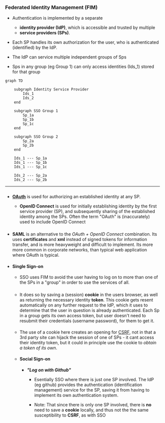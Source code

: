 ### Federated Identity Management (FIM)

-  Authentication is implemented by a separate 
    - **identity provider (IdP)**, which is accessible and trusted by multiple 
    - **service providers (SPs)**. 

- Each SP handles its own authorization for the user, who is authenticated (identified) by the IdP.

- The IdP can service multiple independent groups of Sps 
- Sps in any group (eg Group 1) can only access identities (Ids_1) stored for that group 

```mermaid
graph TD

    subgraph Identity Service Provider
        Ids_1
        Ids_2
    end

    subgraph SSO Group 1
        Sp_1a
        Sp_1b
        Sp_1c
    end

    subgraph SSO Group 2
        Sp_2a
        Sp_2b
    end

    Ids_1 --- Sp_1a
    Ids_1 --- Sp_1b
    Ids_1 --- Sp_1c

    Ids_2 --- Sp_2a
    Ids_2 --- Sp_2b
```

---
#####
- **[OAuth](https://frontegg.com/blog/oauth)**  is used for authorizing an established identity at any SP.

    - **OpenID Connect**  is used for initially establishing identity by the first service provider (SP), and subsequently sharing of the established identity among the SPs. Often the term "OAuth" is (inaccurately) used to include OpenID Connect

#####
- **SAML** is an alternative to the _OAuth + OpenID Connect_ combination. Its uses **certificates** and **xml** instead of signed tokens for information transfer, and is more heavyweight and difficult to implement. Its more  more common in corporate networks, than typical web application where OAuth is typical.

- #### Single Sign-on
    - SSO uses FIM to avoid the user having to log on to more than one of the SPs in a "group" in order to use the services of all. 

    ###
    - It does so by saving a (session) **cookie** in the users browser, as well as returning the necessary identity **token**. This cookie gets resent automatically on any further request to the IdP, which it uses to determine that the user in question is already authenticated. Each Sp in a group gets its own access token, but user doesn't need to resubmit their credentials (username password), for them to get it.

    ####
    - The use of a cookie here creates an opening for  [CSRF](browser_security.md), not in that a 3rd party site can hijack the session of one of SPs - it cant  access their identity token, but it could in principle use the cookie to _obtain a token of its own_.

    - #### Social Sign-on
        - **_"Log on with Github"_**
            - Esentially SSO where there is just one SP involved. The IdP (eg github) provides the authentication (identification management) service for the SP, saving it from having to implement its own authentication system.

            - Note: That since there is only one SP involved, there is **no** need to save a **cookie** locally, and thus not the the same susceptibility to **CSRF**, as with SSO




        